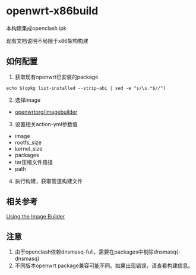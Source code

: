 # openwrt-x86build
本构建集成openclash ipk

现有文档说明不局限于x86架构构建

## 如何配置
1. 获取现有openwrt已安装的package
```
echo $(opkg list-installed --strip-abi | sed -e "s/\s.*$//")
```

2. 选择image
- [openwrtorg/imagebuilder](https://hub.docker.com/r/openwrtorg/imagebuilder/tags)

3. 设置相关action-yml参数值
- image
- rootfs_size
- kernel_size
- packages
- tar压缩文件路径
- path

4. 执行构建，获取管道构建文件

## 相关参考
[Using the Image Builder](https://openwrt.org/docs/guide-user/additional-software/imagebuilder)

## 注意
1. 由于openclash依赖dnsmasq-full，需要在packages中剔除dnsmasq(-dnsmasq)
2. 不同版本openwrt package兼容可能不同。如果出现错误，请查看构建信息。
